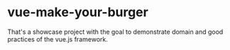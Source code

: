 # vue-make-your-burger
That's a showcase project with the goal to demonstrate domain and good practices of the vue.js framework.
